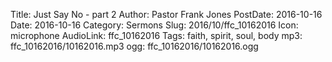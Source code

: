 Title: Just Say No - part 2
Author: Pastor Frank Jones
PostDate: 2016-10-16
Date: 2016-10-16
Category: Sermons
Slug: 2016/10/ffc_10162016
Icon: microphone
AudioLink: ffc_10162016
Tags: faith, spirit, soul, body
mp3: ffc_10162016/10162016.mp3
ogg: ffc_10162016/10162016.ogg
